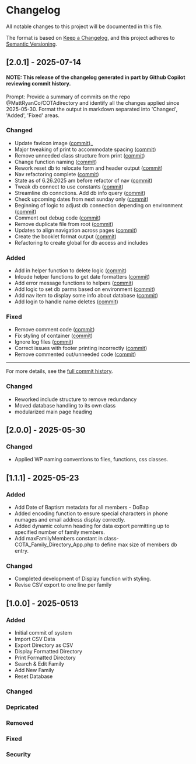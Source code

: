 # Changelog

All notable changes to this project will be documented in this file.

The format is based on [Keep a Changelog](https://keepachangelog.com/en/1.1.0/),
and this project adheres to [Semantic Versioning](https://semver.org/spec/v2.0.0.html).

## [2.0.1] - 2025-07-14

#### NOTE: This release of the changelog generated in part by Github Copilot reviewing commit history. 

Prompt:
Provide a summary of commits on the repo @MattRyanCo/COTAdirectory and identify all the changes applied since 2025-05-30. Format the output in markdown separated into 'Changed', 'Added', 'Fixed' areas. 

### Changed
- Update favicon image ([commit](https://github.com/MattRyanCo/COTAdirectory/commit/ead92bec781182190dbd8570962d668b9ba7f19b))_
- Major tweaking of print to accommodate spacing ([commit](https://github.com/MattRyanCo/COTAdirectory/commit/373b39e5353e4e392c156afe959bd0353e9729a9))
- Remove unneeded class structure from print ([commit](https://github.com/MattRyanCo/COTAdirectory/commit/f28549fb352be11f15b1eba7833971f0794a6fe8))
- Change function naming ([commit](https://github.com/MattRyanCo/COTAdirectory/commit/4b9ae6e962775cf77b1dfe5cb61e1a4e7ab2bdc6))
- Rework reset db to relocate form and header output ([commit](https://github.com/MattRyanCo/COTAdirectory/commit/bb7215f3641d2be14bfc48e634516b3220572511))
- Nav refactoring complete ([commit](https://github.com/MattRyanCo/COTAdirectory/commit/65da595b9c89d5214a7dd44c4e389aaae2bb99c6))
- State as of 6.26.2025 am before refactor of nav ([commit](https://github.com/MattRyanCo/COTAdirectory/commit/a80a62a464ea6a13afcc4375e809a501c248feb4))
- Tweak db connect to use constants ([commit](https://github.com/MattRyanCo/COTAdirectory/commit/e89bf9243f2272c938cf1847b1a474f9f34cea4b))
- Streamline db connctions. Add db info query ([commit](https://github.com/MattRyanCo/COTAdirectory/commit/b44b0672b49405d469660fefb1cd4966abcd9f63))
- Check upcoming dates from next sunday only ([commit](https://github.com/MattRyanCo/COTAdirectory/commit/9f4541041ba94c77d51fb3da85604b3f8866c064))
- Beginning of logic to adjust db connection depending on environment ([commit](https://github.com/MattRyanCo/COTAdirectory/commit/770ec498f931e2ab2503084d7ab33f756a7a3276))
- Comment out debug code ([commit](https://github.com/MattRyanCo/COTAdirectory/commit/490f1f2610e2cd78a021d0ebb0207b9822ea8ecf))
- Remove duplicate file from root ([commit](https://github.com/MattRyanCo/COTAdirectory/commit/eaed19063072a52730eafcdc74fb1211d3ebd1a3))
- Updates to align navigation across pages ([commit](https://github.com/MattRyanCo/COTAdirectory/commit/144fc64d89db62dbc9f487768c85d597b166706e))
- Create the booklet format output ([commit](https://github.com/MattRyanCo/COTAdirectory/commit/15156663d61baf927239cce0f068526dfb5b485e))
- Refactoring to create global for db access and includes

### Added
- Add in helper function to delete logic ([commit](https://github.com/MattRyanCo/COTAdirectory/commit/c28448d88fafbf923fff8d5c8365eb7e3fd4043f))
- Inlcude helper functions to get date formatters ([commit](https://github.com/MattRyanCo/COTAdirectory/commit/b70096c1f964467fccf2fa8953e2b293db8f84aa))
- Add error message functions to helpers ([commit](https://github.com/MattRyanCo/COTAdirectory/commit/2c6fe0ad703ef254ce25e78c06a61b5d71452cf6))
- Add logic to set db parms based on environment ([commit](https://github.com/MattRyanCo/COTAdirectory/commit/9b63050543dacf17de4c862015637ab8e7c4441f))
- Add nav item to display some info about database ([commit](https://github.com/MattRyanCo/COTAdirectory/commit/8d50d78eb3c89a4580fb14736efcd0eeca07a89c))
- Add login to handle name deletes ([commit](https://github.com/MattRyanCo/COTAdirectory/commit/ef2e94a529a28f0150132cc5fa61f12d58cdaafa))

### Fixed
- Remove comment code ([commit](https://github.com/MattRyanCo/COTAdirectory/commit/c566bb477354666605160d169a370f86b38db6d3))
- Fix styling of container ([commit](https://github.com/MattRyanCo/COTAdirectory/commit/362050f399de02dad8998939f818f93307b94cf4))
- Ignore log files ([commit](https://github.com/MattRyanCo/COTAdirectory/commit/81efc55f77b81bc0e9791ad9ae7cdea7c510aa6f))
- Correct issues with footer printing incorrectly ([commit](https://github.com/MattRyanCo/COTAdirectory/commit/8158c849e79b6d78a2217ff5c35a2fad8db1636a))
- Remove commented out/unneeded code ([commit](https://github.com/MattRyanCo/COTAdirectory/commit/0cb38aa576c30588fc84fc51a6ce27581f74b482))
---



For more details, see the [full commit history](https://github.com/MattRyanCo/COTAdirectory/commits?since=2025-05-30).

### Changed

- Reworked include structure to remove redundancy
- Moved database handling to its own class
- modularized main page heading 

## [2.0.0] - 2025-05-30

### Changed

- Applied WP naming conventions to files, functions, css classes. 

## [1.1.1] - 2025-05-23

### Added

- Add Date of Baptism metadata for all members - DoBap
- Added encoding function to ensure special characters in phone numages and email address display correctly. 
- Added dynamic column heading for data export permitting up to specified number of family members. 
- Add maxFamilyMembers constant in class-COTA_Family_Directory_App.php to define max size of members db entry. 

### Changed

- Completed development of Display function with styling.
- Revise CSV export to one line per family

## [1.0.0] - 2025-0513

### Added

- Initial commit of system
- Import CSV Data
- Export Directory as CSV
- Display Formatted Directory
- Print Formatted Directory
- Search & Edit Family
- Add New Family
- Reset Database

### Changed
### Depricated
### Removed
### Fixed
### Security
